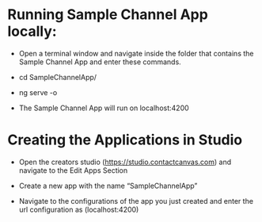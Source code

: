 # Running Sample Channel App locally: 

* Open a terminal window and navigate inside the folder that contains the Sample Channel App and enter these commands. 

* cd SampleChannelApp/ 

* ng serve -o 

* The Sample Channel App will run on localhost:4200 


# Creating the Applications in Studio 

* Open the creators studio (https://studio.contactcanvas.com) and navigate to the Edit Apps Section 

* Create a new app with the name “SampleChannelApp” 

* Navigate to the configurations of the app you just created and enter the url configuration as (localhost:4200) 


